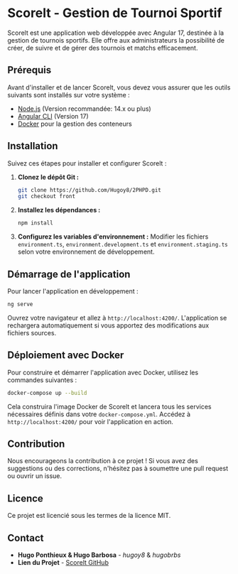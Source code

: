 # Scorelt - Gestion de Tournoi Sportif

Scorelt est une application web développée avec Angular 17, destinée à la gestion de tournois sportifs. Elle offre aux administrateurs la possibilité de créer, de suivre et de gérer des tournois et matchs efficacement.

## Prérequis

Avant d'installer et de lancer Scorelt, vous devez vous assurer que les outils suivants sont installés sur votre système :

- [Node.js](https://nodejs.org/en/download/) (Version recommandée: 14.x ou plus)
- [Angular CLI](https://angular.io/cli) (Version 17)
- [Docker](https://docker.com/) pour la gestion des conteneurs

## Installation

Suivez ces étapes pour installer et configurer Scorelt :

1. **Clonez le dépôt Git :**
   ```bash
   git clone https://github.com/Hugoy8/2PHPD.git
   git checkout front
   ```

2. **Installez les dépendances :**
   ```bash
   npm install
   ```

3. **Configurez les variables d'environnement :**
   Modifier les fichiers `environment.ts`, `environment.development.ts` et `environment.staging.ts` selon votre environnement de développement.

## Démarrage de l'application

Pour lancer l'application en développement :

```bash
ng serve
```

Ouvrez votre navigateur et allez à `http://localhost:4200/`. L'application se rechargera automatiquement si vous apportez des modifications aux fichiers sources.

## Déploiement avec Docker

Pour construire et démarrer l'application avec Docker, utilisez les commandes suivantes :

```bash
docker-compose up --build
```

Cela construira l'image Docker de Scorelt et lancera tous les services nécessaires définis dans votre `docker-compose.yml`. Accédez à `http://localhost:4200/` pour voir l'application en action.

## Contribution

Nous encourageons la contribution à ce projet ! Si vous avez des suggestions ou des corrections, n'hésitez pas à soumettre une pull request ou ouvrir un issue.

## Licence

Ce projet est licencié sous les termes de la licence MIT.

## Contact

- **Hugo Ponthieux & Hugo Barbosa** - _hugoy8_ & _hugobrbs_
- **Lien du Projet** - [Scorelt GitHub](https://github.com/Hugoy8/2PHPD/tree/front)
